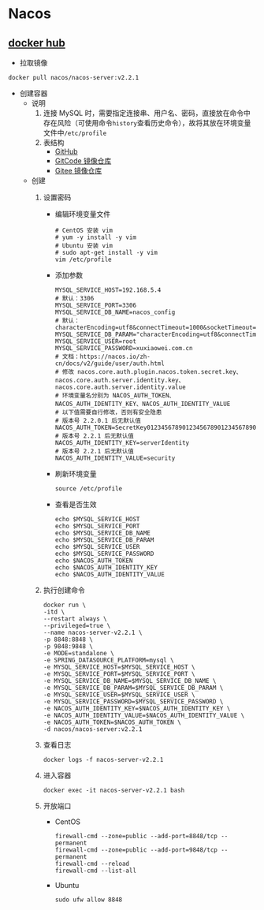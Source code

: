 # Nacos

## [docker hub](https://hub.docker.com/r/nacos/nacos-server)

- 拉取镜像

```shell
docker pull nacos/nacos-server:v2.2.1
```

- 创建容器
    - 说明
        1. 连接 MySQL 时，需要指定连接串、用户名、密码，直接放在命令中存在风险（可使用命令`history`查看历史命令），故将其放在环境变量文件中`/etc/profile`
        2. 表结构
            - [GitHub](https://github.com/alibaba/nacos/blob/develop/distribution/conf/nacos-mysql.sql)
            - [GitCode 镜像仓库](https://gitcode.net/mirrors/alibaba/nacos/-/blob/develop/distribution/conf/mysql-schema.sql)
            - [Gitee 镜像仓库](https://gitee.com/mirrors/Nacos/blob/develop/distribution/conf/mysql-schema.sql)
    - 创建
        1. 设置密码
            - 编辑环境变量文件
                ```shell
                # CentOS 安装 vim
                # yum -y install -y vim
                # Ubuntu 安装 vim
                # sudo apt-get install -y vim
                vim /etc/profile
                ```
            - 添加参数
                ```shell
                MYSQL_SERVICE_HOST=192.168.5.4
                # 默认：3306
                MYSQL_SERVICE_PORT=3306
                MYSQL_SERVICE_DB_NAME=nacos_config
                # 默认：characterEncoding=utf8&connectTimeout=1000&socketTimeout=3000&autoReconnect=true&useSSL=false
                MYSQL_SERVICE_DB_PARAM="characterEncoding=utf8&connectTimeout=1000&socketTimeout=3000&autoReconnect=true&useSSL=false&allowPublicKeyRetrieval=true"
                MYSQL_SERVICE_USER=root
                MYSQL_SERVICE_PASSWORD=xuxiaowei.com.cn
                # 文档：https://nacos.io/zh-cn/docs/v2/guide/user/auth.html
                # 修改 nacos.core.auth.plugin.nacos.token.secret.key、nacos.core.auth.server.identity.key、nacos.core.auth.server.identity.value
                # 环境变量名分别为 NACOS_AUTH_TOKEN、NACOS_AUTH_IDENTITY_KEY、NACOS_AUTH_IDENTITY_VALUE
                # 以下值需要自行修改，否则有安全隐患
                # 版本号 2.2.0.1 后无默认值
                NACOS_AUTH_TOKEN=SecretKey012345678901234567890123456789012345678901234567890123456789
                # 版本号 2.2.1 后无默认值
                NACOS_AUTH_IDENTITY_KEY=serverIdentity
                # 版本号 2.2.1 后无默认值
                NACOS_AUTH_IDENTITY_VALUE=security
                ```
            - 刷新环境变量
                ```shell
                source /etc/profile
                ```
            - 查看是否生效
                ```shell
                echo $MYSQL_SERVICE_HOST
                echo $MYSQL_SERVICE_PORT
                echo $MYSQL_SERVICE_DB_NAME
                echo $MYSQL_SERVICE_DB_PARAM
                echo $MYSQL_SERVICE_USER
                echo $MYSQL_SERVICE_PASSWORD
                echo $NACOS_AUTH_TOKEN
                echo $NACOS_AUTH_IDENTITY_KEY
                echo $NACOS_AUTH_IDENTITY_VALUE
                ```

        2. 执行创建命令
            ```shell
            docker run \
            -itd \
            --restart always \
            --privileged=true \
            --name nacos-server-v2.2.1 \
            -p 8848:8848 \
            -p 9848:9848 \
            -e MODE=standalone \
            -e SPRING_DATASOURCE_PLATFORM=mysql \
            -e MYSQL_SERVICE_HOST=$MYSQL_SERVICE_HOST \
            -e MYSQL_SERVICE_PORT=$MYSQL_SERVICE_PORT \
            -e MYSQL_SERVICE_DB_NAME=$MYSQL_SERVICE_DB_NAME \
            -e MYSQL_SERVICE_DB_PARAM=$MYSQL_SERVICE_DB_PARAM \
            -e MYSQL_SERVICE_USER=$MYSQL_SERVICE_USER \
            -e MYSQL_SERVICE_PASSWORD=$MYSQL_SERVICE_PASSWORD \
            -e NACOS_AUTH_IDENTITY_KEY=$NACOS_AUTH_IDENTITY_KEY \
            -e NACOS_AUTH_IDENTITY_VALUE=$NACOS_AUTH_IDENTITY_VALUE \
            -e NACOS_AUTH_TOKEN=$NACOS_AUTH_TOKEN \
            -d nacos/nacos-server:v2.2.1
            ```
        3. 查看日志
            ```shell
            docker logs -f nacos-server-v2.2.1
            ```
        4. 进入容器
            ```shell
            docker exec -it nacos-server-v2.2.1 bash
            ```
        5. 开放端口
            - CentOS
                ```shell
                firewall-cmd --zone=public --add-port=8848/tcp --permanent
                firewall-cmd --zone=public --add-port=9848/tcp --permanent
                firewall-cmd --reload
                firewall-cmd --list-all
                ```
            - Ubuntu
                ```shell
                sudo ufw allow 8848
                ```
